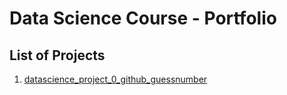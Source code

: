 # Data Science Course - Portfolio

## List of Projects

1. [datascience_project_0_github_guessnumber](datascience_project_0_github_guessnumber)

